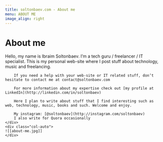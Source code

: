 ```yaml
---
title: soltonbaev.com - About me
menu: ABOUT ME
image_align: right
---
```


# About me
<div class="row">
    <div class="col-auto">
        Hello, my name is Ibraim Soltonbaev. I’m a tech guru / freelancer / IT specialist. This is my personal web-site where I post stuff about technology, music and freelancing.

        If you need a help with your web-site or IT related stuff, don’t hesitate to contact me at contact@soltonbaev.com

        For more information about my expertise check out [my profile at LinkedIn](http://linkedin.com/in/soltonbaev)

        Here I plan to write about stuff that I find interesting such as web, technology, music, books and such. Welcome and enjoy.

        My instagram: [@soltonbaev](http://instagram.com/soltonbaev)  
        I also write for Quora occasionally
    </div>
    <div class="col-auto">
    ![[about-me.jpg]]
    </div>
</div>